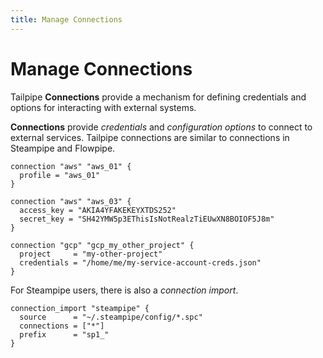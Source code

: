 ```yaml
---
title: Manage Connections
---
```


# Manage Connections

Tailpipe **Connections** provide a mechanism for defining credentials and options for interacting with external systems.

**Connections** provide *credentials* and *configuration options* to connect to external services.  Tailpipe connections are similar to connections in Steampipe and Flowpipe.

```hcl
connection "aws" "aws_01" {
  profile = "aws_01"
}

connection "aws" "aws_03" {
  access_key = "AKIA4YFAKEKEYXTDS252"
  secret_key = "SH42YMW5p3EThisIsNotRealzTiEUwXN8BOIOF5J8m"
}

connection "gcp" "gcp_my_other_project" {
  project     = "my-other-project"
  credentials = "/home/me/my-service-account-creds.json"
}
```

For Steampipe users, there is also a *connection import*.

```hcl
connection_import "steampipe" {
  source      = "~/.steampipe/config/*.spc"
  connections = ["*"]
  prefix      = "sp1_"
}
```
